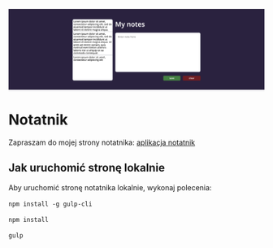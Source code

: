 ![Screenshot strony](github/site-screenshot.png)

# Notatnik

Zapraszam do mojej strony notatnika: [aplikacja notatnik](https://bartnie.github.io/notes-JS/)

## Jak uruchomić stronę lokalnie

Aby uruchomić stronę notatnika lokalnie, wykonaj polecenia:

`npm install -g gulp-cli`

`npm install`

`gulp`
